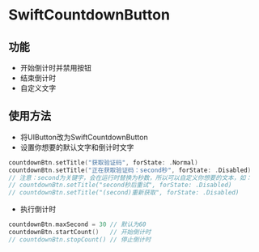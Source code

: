 # SwiftCountdownButton

## 功能
* 开始倒计时并禁用按钮
* 结束倒计时
* 自定义文字

## 使用方法
* 将UIButton改为SwiftCountdownButton
* 设置你想要的默认文字和倒计时文字
```swift
countdownBtn.setTitle("获取验证码", forState: .Normal)
countdownBtn.setTitle("正在获取验证码：second秒", forState: .Disabled) 
// 注意：second为关键字，会在运行时替换为秒数，所以可以自定义你想要的文本，如：
// countdownBtn.setTitle("second秒后重试", forState: .Disabled)
// countdownBtn.setTitle("(second)重新获取", forState: .Disabled)
```
* 执行倒计时
```swift
countdownBtn.maxSecond = 30 // 默认为60
countdownBtn.startCount()   // 开始倒计时
// countdownBtn.stopCount() // 停止倒计时
```
